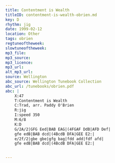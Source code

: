 ```yaml
---
title: Contentment is Wealth
titleID: contentment-is-wealth-obrien.md
key: D
rhythm: jig
date: 1999-02-12
location: Other
tags: obrien
regtuneoftheweek:
slowtuneoftheweek:
mp3_file:
mp3_source:
mp3_licence:
mp3_url:
alt_mp3_url:
source: Wellington
abc_source: Wellington Tunebook Collection
abc_url: /tunebooks/obrien.pdf
abc: |
    X:47
    T:Contentment is Wealth
    C:Trad, arr. Paddy O'Brien
    R:jig
    I:speed 350
    M:6/8
    K:D
    G/2A/2|GFG Eed|BAB EAG|(4FGAF DdB|AFD Def|
    gfe edB|BAB dcd|(4BcdB DFA|GEE E2:|
    e/2f/2|gbe gbe|gfg bag|fdd add|fdf afd|
    gfe edB|BAB dcd|(4BcdB DFA|GEE E2:|
    

---
```

